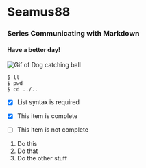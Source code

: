 # Seamus88
### Series Communicating with Markdown
#### Have a better day!

![Gif of Dog catching ball](https://i0.wp.com/images.onwardstate.com/uploads/2015/05/oie_14175751vZSQRLEn.gif?fit=650%2C408&ssl=1)

```
$ ll
$ pwd
$ cd ../..
```


- [x] List syntax is required
- [x] This item is complete
- [ ] This item is not complete



1. Do this
2. Do that
3. Do the other stuff

